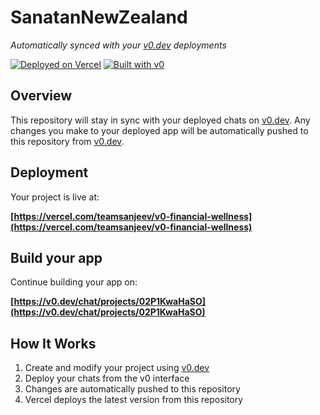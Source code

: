 # SanatanNewZealand

*Automatically synced with your [v0.dev](https://v0.dev) deployments*

[![Deployed on Vercel](https://img.shields.io/badge/Deployed%20on-Vercel-black?style=for-the-badge&logo=vercel)](https://vercel.com/teamsanjeev/v0-financial-wellness)
[![Built with v0](https://img.shields.io/badge/Built%20with-v0.dev-black?style=for-the-badge)](https://v0.dev/chat/projects/02P1KwaHaSO)

## Overview

This repository will stay in sync with your deployed chats on [v0.dev](https://v0.dev).
Any changes you make to your deployed app will be automatically pushed to this repository from [v0.dev](https://v0.dev).

## Deployment

Your project is live at:

**[https://vercel.com/teamsanjeev/v0-financial-wellness](https://vercel.com/teamsanjeev/v0-financial-wellness)**

## Build your app

Continue building your app on:

**[https://v0.dev/chat/projects/02P1KwaHaSO](https://v0.dev/chat/projects/02P1KwaHaSO)**

## How It Works

1. Create and modify your project using [v0.dev](https://v0.dev)
2. Deploy your chats from the v0 interface
3. Changes are automatically pushed to this repository
4. Vercel deploys the latest version from this repository
